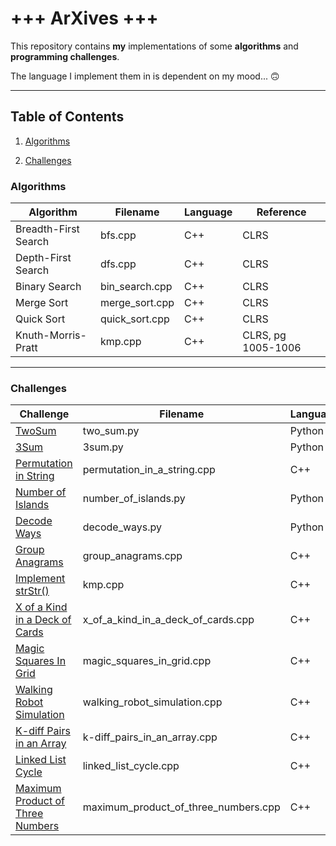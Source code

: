 # +++ ArXives +++
This repository contains **my** implementations of some **algorithms** and **programming challenges**. 

The language I implement them in is dependent on my mood... 🙃

---
## Table of Contents 
1. [Algorithms](#Algorithms)

2. [Challenges](#Challenges)

### Algorithms
| Algorithm | Filename | Language | Reference |
--- | --- | --- | ---
Breadth-First Search | bfs.cpp | C++ | CLRS | 
Depth-First Search | dfs.cpp | C++ | CLRS | 
Binary Search | bin_search.cpp | C++ | CLRS | 
Merge Sort | merge_sort.cpp | C++ | CLRS | 
Quick Sort | quick_sort.cpp | C++ | CLRS | 
Knuth-Morris-Pratt | kmp.cpp | C++ | CLRS, pg 1005-1006 |

---
### Challenges

| Challenge | Filename | Language |
--- | --- | ---
<a href = "https://leetcode.com/problems/two-sum" target = "blank">TwoSum</a> |  two_sum.py | Python | 
<a href = "https://leetcode.com/problems/3sum" target = "blank">3Sum</a> |  3sum.py | Python | 
<a href = "https://leetcode.com/problems/permutation-in-string" target = "blank">Permutation in String</a> |  permutation_in_a_string.cpp | C++ | 
<a href = "https://leetcode.com/problems/number-of-islands" target = "blank">Number of Islands</a> |  number_of_islands.py | Python | 
<a href = "https://leetcode.com/problems/decode-ways" target = "blank">Decode Ways</a> |  decode_ways.py | Python | 
<a href = "https://leetcode.com/problems/group-anagrams" target = "blank">Group Anagrams</a> |  group_anagrams.cpp | C++ | 
<a href = "https://leetcode.com/problems/implement-strstr" target = "blank">Implement strStr()</a> |  kmp.cpp | C++ | 
<a href = "https://leetcode.com/problems/x-of-a-kind-in-a-deck-of-cards" target = "blank">X of a Kind in a Deck of Cards</a> |  x_of_a_kind_in_a_deck_of_cards.cpp | C++ | 
<a href = "https://leetcode.com/problems/magic-squares-in-grid" target = "blank">Magic Squares In Grid</a> |  magic_squares_in_grid.cpp | C++ | 
<a href = "https://leetcode.com/problems/walking-robot-simulation" target = "blank">Walking Robot Simulation</a> |  walking_robot_simulation.cpp | C++ | 
<a href = "https://leetcode.com/problems/k-diff-pairs-in-an-array" target = "blank">K-diff Pairs in an Array</a> |  k-diff_pairs_in_an_array.cpp | C++ | 
<a href = "https://leetcode.com/problems/linked-list-cycle" target = "blank">Linked List Cycle</a> |  linked_list_cycle.cpp | C++ | 
<a href = "https://leetcode.com/problems/maximum-product-of-three-numbers" target = "blank">Maximum Product of Three Numbers</a> |  maximum_product_of_three_numbers.cpp | C++ | 
